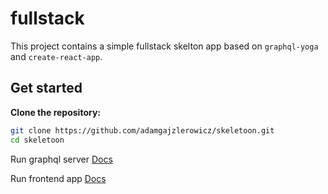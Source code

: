 # fullstack

This project contains a simple fullstack skelton app based on `graphql-yoga` and `create-react-app`.

## Get started

**Clone the repository:**

```sh
git clone https://github.com/adamgajzlerowicz/skeletoon.git
cd skeletoon
```

Run graphql server [Docs](https://github.com/adamgajzlerowicz/skeletoon/tree/master/server)

Run frontend app [Docs](https://github.com/adamgajzlerowicz/skeletoon/tree/master/frontend)
